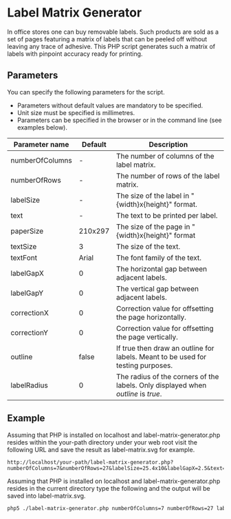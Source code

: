 Label Matrix Generator
======================

In office stores one can buy removable labels.  Such products are sold as a set of pages featuring a matrix of labels that can be peeled off without leaving any trace of adhesive.  This PHP script generates such a matrix of labels with pinpoint accuracy ready for printing.

Parameters
----------

You can specify the following parameters for the script.
* Parameters without default values are mandatory to be specified.
* Unit size must be specified is millimetres.
* Parameters can be specified in the browser or in the command line (see examples below).

| Parameter name | Default | Description |
| ---------- | ------- | ----------- |
| numberOfColumns | - | The number of columns of the label matrix. |
| numberOfRows | - | The number of rows of the label matrix. |
| labelSize | - | The size of the label in "{width}x{height}" format. |
| text | - | The text to be printed per label. |
| paperSize | 210x297 | The size of the page in "{width}x{height}" format |
| textSize | 3 | The size of the text. |
| textFont | Arial | The font family of the text. |
| labelGapX | 0 | The horizontal gap between adjacent labels. |
| labelGapY | 0 | The vertical gap between adjacent labels. |
| correctionX | 0 | Correction value for offsetting the page horizontally. |
| correctionY | 0 | Correction value for offsetting the page vertically. |
| outline | false | If true then draw an outline for labels.  Meant to be used for testing purposes. |
| labelRadius | 0 | The radius of the corners of the labels.  Only displayed when _outline_ is _true_. |

Example
-------

Assuming that PHP is installed on localhost and label-matrix-generator.php resides within the your-path directory under your web root visit the following URL and save the result as label-matrix.svg for example.

```
http://localhost/your-path/label-matrix-generator.php?numberOfColumns=7&numberOfRows=27&labelSize=25.4x10&labelGapX=2.5&text=I'm+a+label&outline=true&labelRadius=2
```

Assuming that PHP is installed on localhost and label-matrix-generator.php resides in the current directory type the following and the output will be saved into label-matrix.svg.

```bash
php5 ./label-matrix-generator.php numberOfColumns=7 numberOfRows=27 labelSize=25.4x10 labelGapX=2.5 "text=I'm a label" outline=true labelRadius=2 | tee label-matrix.svg
```
